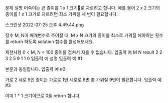 문제 설명
머쓱이는 큰 종이를 1 x 1 크기로 자르려고 합니다. 예를 들어 2 x 2 크기의 종이를 1 x 1 크기로 자르려면 최소 가위질 세 번이 필요합니다.

스크린샷 2022-07-25 오후 4.49.44.png

정수 M, N이 매개변수로 주어질 때, M x N 크기의 종이를 최소로 가위질 해야하는 횟수를 return 하도록 solution 함수를 완성해보세요.

제한사항
0 < M, N < 100
종이를 겹쳐서 자를 수 없습니다.
입출력 예
M	N	result
2	2	3
2	5	9
1	1	0
입출력 예 설명
입출력 예 #1

본문과 동일합니다.
입출력 예 #2

가로 2 세로 5인 종이는 가로로 1번 세로로 8번 총 가위질 9번이 필요합니다.
입출력 예 #3

이미 1 * 1 크기이므로 0을 return 합니다.